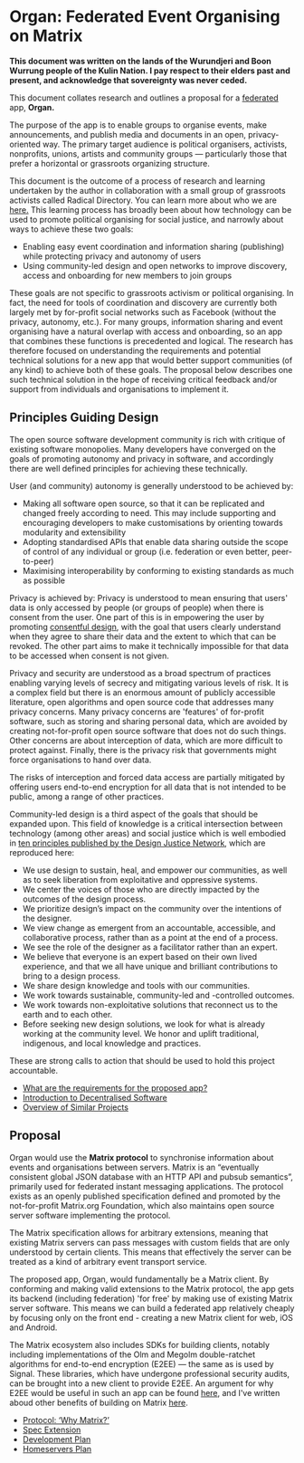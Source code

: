 # Organ: Federated Event Organising on Matrix

**This document was written on the lands of the Wurundjeri and Boon Wurrung
people of the Kulin Nation. I pay respect to their elders past and present, and
acknowledge that sovereignty was never ceded.**

This document collates research and outlines a proposal for a
[federated](decentralised-software.md) app, **Organ.**

The purpose of the app is to enable groups to organise events, make
announcements, and publish media and documents in an open, privacy-oriented way.
The primary target audience is political organisers, activists, nonprofits,
unions, artists and community groups — particularly those that prefer a
horizontal or grassroots organizing structure.

This document is the outcome of a process of research and learning undertaken by
the author in collaboration with a small group of grassroots activists called
Radical Directory. You can learn more about who we are [here.](about-us.md) This
learning process has broadly been about how technology can be used to promote
political organising for social justice, and narrowly about ways to achieve
these two goals:

- Enabling easy event coordination and information sharing (publishing) while
  protecting privacy and autonomy of users
- Using community-led design and open networks to improve discovery, access and
  onboarding for new members to join groups

These goals are not specific to grassroots activism or political organising. In
fact, the need for tools of coordination and discovery are currently both
largely met by for-profit social networks such as Facebook (without the privacy,
autonomy, etc.). For many groups, information sharing and event organising have
a natural overlap with access and onboarding, so an app that combines these
functions is precedented and logical. The research has therefore focused on
understanding the requirements and potential technical solutions for a new app
that would better support communities (of any kind) to achieve both of these
goals. The proposal below describes one such technical solution in the hope of
receiving critical feedback and/or support from individuals and organisations to
implement it.


## Principles Guiding Design

The open source software development community is rich with critique of existing
software monopolies. Many developers have converged on the goals of promoting
autonomy and privacy in software, and accordingly there are well defined
principles for achieving these technically.

User (and community) autonomy is generally understood to be achieved by:

- Making all software open source, so that it can be replicated and changed
  freely according to need. This may include supporting and encouraging
  developers to make customisations by orienting towards modularity and
  extensibility
- Adopting standardised APIs that enable data sharing outside the scope of
  control of any individual or group (i.e. federation or even better,
  peer-to-peer)
- Maximising interoperability by conforming to existing standards as much as
  possible

Privacy is achieved by: Privacy is understood to mean ensuring that users' data
is only accessed by people (or groups of people) when there is consent from the
user. One part of this is in empowering the user by promoting
[consentful design](https://www.consentfultech.io), with the goal that users
clearly understand when they agree to share their data and the extent to which
that can be revoked. The other part aims to make it technically impossible for
that data to be accessed when consent is not given.

Privacy and security are understood as a broad spectrum of practices enabling
varying levels of secrecy and mitigating various levels of risk. It is a complex
field but there is an enormous amount of publicly accessible literature, open
algorithms and open source code that addresses many privacy concerns. Many
privacy concerns are 'features' of for-profit software, such as storing and
sharing personal data, which are avoided by creating not-for-profit open source
software that does not do such things. Other concerns are about interception of
data, which are more difficult to protect against. Finally, there is the privacy
risk that governments might force organisations to hand over data.

The risks of interception and forced data access are partially mitigated by
offering users end-to-end encryption for all data that is not intended to be
public, among a range of other practices.

Community-led design is a third aspect of the goals that should be expanded
upon. This field of knowledge is a critical intersection between technology
(among other areas) and social justice which is well embodied in
[ten principles published by the Design Justice Network](https://designjustice.org/read-the-principles),
which are reproduced here:

- We use design to sustain, heal, and empower our communities, as well as to
  seek liberation from exploitative and oppressive systems.
- We center the voices of those who are directly impacted by the outcomes of the
  design process.
- We prioritize design’s impact on the community over the intentions of the
  designer.
- We view change as emergent from an accountable, accessible, and collaborative
  process, rather than as a point at the end of a process.
- We see the role of the designer as a facilitator rather than an expert.
- We believe that everyone is an expert based on their own lived experience, and
  that we all have unique and brilliant contributions to bring to a design
  process.
- We share design knowledge and tools with our communities.
- We work towards sustainable, community-led and -controlled outcomes.
- We work towards non-exploitative solutions that reconnect us to the earth and
  to each other.
- Before seeking new design solutions, we look for what is already working at
  the community level. We honor and uplift traditional, indigenous, and local
  knowledge and practices.

These are strong calls to action that should be used to hold this project
accountable.


- [What are the requirements for the proposed app?](pages/requirements.md)
- [Introduction to Decentralised Software](pages/decentralised-software.md)
- [Overview of Similar Projects](pages/similar-projects.md)

## Proposal

Organ would use the **Matrix protocol** to synchronise information about events
and organisations between servers. Matrix is an “eventually consistent global
JSON database with an HTTP API and pubsub semantics”, primarily used for
federated instant messaging applications. The protocol exists as an openly
published specification defined and promoted by the not-for-profit Matrix.org
Foundation, which also maintains open source server software implementing the
protocol.

The Matrix specification allows for arbitrary extensions, meaning that existing
Matrix servers can pass messages with custom fields that are only understood by
certain clients. This means that effectively the server can be treated as a kind
of arbitrary event transport service.

The proposed app, Organ, would fundamentally be a Matrix client. By conforming
and making valid extensions to the Matrix protocol, the app gets its backend
(including federation) 'for free' by making use of existing Matrix server
software. This means we can build a federated app relatively cheaply by focusing
only on the front end - creating a new Matrix client for web, iOS and Android.

The Matrix ecosystem also includes SDKs for building clients, notably including
implementations of the Olm and Megolm double-ratchet algorithms for end-to-end
encryption (E2EE) — the same as is used by Signal. These libraries, which have
undergone professional security audits, can be brought into a new client to
provide E2EE. An argument for why E2EE would be useful in such an app can be
found [here](pages/requirements.md), and I've written aboud other benefits of
building on Matrix [here](pages/protocol.md).

- [Protocol: ‘Why Matrix?’](pages/protocol.md)
- [Spec Extension](pages/spec-extension.md)
- [Development Plan](pages/development-plan.md)
- [Homeservers Plan](pages/homeservers.md)
